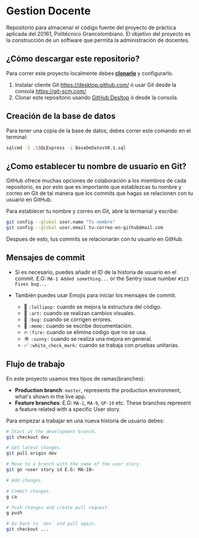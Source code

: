 # Gestion Docente

Repositorio para almacenar el código fuente del proyecto de práctica aplicada del 20161, Politécnico Grancolombiano. El objetivo del proyecto es la construcción de un software que permita la administración de docentes.


## ¿Cómo descargar este repositorio?

Para correr este proyecto localmente debes **[clonarlo](https://help.github.com/desktop/guides/contributing/cloning-a-repository-from-github-desktop/#cloning-repositories)** y configurarlo.

1. Instalar cliente Git https://desktop.github.com/ ó usar Git desde la consola https://git-scm.com/
2. Clonar este repositorio usando [GitHub Desltop](https://desktop.github.com/) ó desde la consola.

## Creación de la base de datos

Para tener una copia de la base de datos, debes correr este comando en el terminal:

```bash
sqlcmd -S .\SQLExpress -i BaseDeDatosV0.1.sql
```

## ¿Como establecer tu nombre de usuario en Git?

GitHub ofrece muchas opciones de colaboración a los miembros de cada repositorio, es por esto que es importante que establezcas tu nombre y correo en Git de tal manera que los commits que hagas se relacionen con tu usuario en GitHub.

Para establecer tu nombre y correo en Git, abre la termanial y escribe:

```bash
git config --global user.name "Tu nombre"
git config --global user.email tu-correo-en-github@mail.com
```

Despues de esto, tus commits se relacionarán con tu usuario en GitHub.


## Mensajes de commit

* Si es necesario, puedes añadir el ID de la historia de usuario en el commit. E.G:
`MA-1 Added something...` or the Sentry issue number `#123 Fixes bug...`

* También puedes usar Emojis para iniciar los mensajes de commit.
    * :lollipop: `:lollipop:` cuando se mejora la estructura del código.
    * :art: `:art:` cuando se realizan cambios visuales.
    * :bug: `:bug:` cuando se corrigen errores.
    * :memo: `:memo:` cuando se escribe documentación.
    * :fire: `:fire:` cuando se elimina codigo que no se usa.
    * :sunny: `:sunny:` cuando se realiza una mejora en general.
    * :white_check_mark: `:white_check_mark:` cuando se trabaja con pruebas unitarias.


## Flujo de trabajo

En este proyecto usamos tres tipos de ramas(branches):

* **Production branch**: `master`, represents the production environment, what's shown in the live app.
* **Feature branches**: E.G: `MA-1`, `MA-9`, `GP-19` etc. These branches represent a feature related with a specific User story.


Para empezar a trabajar en una nueva historia de usuario debes:

```bash
# Start at the development branch.
git checkout dev

# Get latest changes.
git pull origin dev

# Move to a branch with the name of the user story.
git go <user story id E.G: MA-18>

# Add changes.

# Commit changes.
g ca

# Push changes and create pull request.
g push

# Go back to `dev` and pull again.
git checkout ...
```
